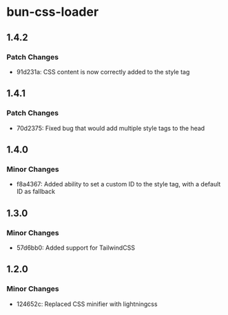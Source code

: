 # bun-css-loader

## 1.4.2

### Patch Changes

-   91d231a: CSS content is now correctly added to the style tag

## 1.4.1

### Patch Changes

-   70d2375: Fixed bug that would add multiple style tags to the head

## 1.4.0

### Minor Changes

-   f8a4367: Added ability to set a custom ID to the style tag, with a default ID as fallback

## 1.3.0

### Minor Changes

-   57d6bb0: Added support for TailwindCSS

## 1.2.0

### Minor Changes

-   124652c: Replaced CSS minifier with lightningcss
